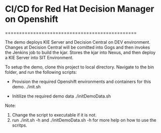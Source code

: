 # CI/CD for Red Hat Decision Manager on Openshift
===============================================

The demo deploys KIE Server and Decision Central on DEV environment. 
Changes at Decision Central will be comitted into Gogs and then invokes the Jenkins job to build the 
kjar. Stores the kjar into Nexus, and then deploy a KIE Server into SIT Environment.

To setup the demo, clone this project to local directory. Navigate to the bin folder, and run the following scripts:

- Provision the required Openshift environments and containers for this demo.
./init.sh

- Initilize the required demo data
./initDemoData.sh 

Note:

1. Change the script to executable if it is not.
2. run ./init.sh -h and ./initDemoData.sh -h for more help on how to use the scritps.


